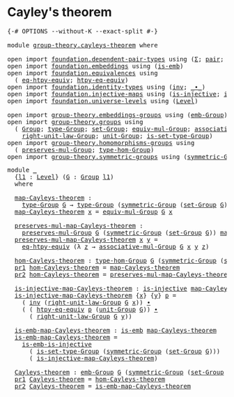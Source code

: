 # Cayley's theorem

<pre class="Agda"><a id="29" class="Symbol">{-#</a> <a id="33" class="Keyword">OPTIONS</a> <a id="41" class="Pragma">--without-K</a> <a id="53" class="Pragma">--exact-split</a> <a id="67" class="Symbol">#-}</a>

<a id="72" class="Keyword">module</a> <a id="79" href="group-theory.cayleys-theorem.html" class="Module">group-theory.cayleys-theorem</a> <a id="108" class="Keyword">where</a>

<a id="115" class="Keyword">open</a> <a id="120" class="Keyword">import</a> <a id="127" href="foundation.dependent-pair-types.html" class="Module">foundation.dependent-pair-types</a> <a id="159" class="Keyword">using</a> <a id="165" class="Symbol">(</a><a id="166" href="foundation-core.dependent-pair-types.html#515" class="Record">Σ</a><a id="167" class="Symbol">;</a> <a id="169" href="foundation-core.dependent-pair-types.html#588" class="InductiveConstructor">pair</a><a id="173" class="Symbol">;</a> <a id="175" href="foundation-core.dependent-pair-types.html#605" class="Field">pr1</a><a id="178" class="Symbol">;</a> <a id="180" href="foundation-core.dependent-pair-types.html#617" class="Field">pr2</a><a id="183" class="Symbol">)</a>
<a id="185" class="Keyword">open</a> <a id="190" class="Keyword">import</a> <a id="197" href="foundation.embeddings.html" class="Module">foundation.embeddings</a> <a id="219" class="Keyword">using</a> <a id="225" class="Symbol">(</a><a id="226" href="foundation-core.embeddings.html#992" class="Function">is-emb</a><a id="232" class="Symbol">)</a>
<a id="234" class="Keyword">open</a> <a id="239" class="Keyword">import</a> <a id="246" href="foundation.equivalences.html" class="Module">foundation.equivalences</a> <a id="270" class="Keyword">using</a>
  <a id="278" class="Symbol">(</a> <a id="280" href="foundation.equivalences.html#13421" class="Function">eq-htpy-equiv</a><a id="293" class="Symbol">;</a> <a id="295" href="foundation.equivalences.html#13557" class="Function">htpy-eq-equiv</a><a id="308" class="Symbol">)</a>
<a id="310" class="Keyword">open</a> <a id="315" class="Keyword">import</a> <a id="322" href="foundation.identity-types.html" class="Module">foundation.identity-types</a> <a id="348" class="Keyword">using</a> <a id="354" class="Symbol">(</a><a id="355" href="foundation-core.identity-types.html#2729" class="Function">inv</a><a id="358" class="Symbol">;</a> <a id="360" href="foundation-core.identity-types.html#2425" class="Function Operator">_∙_</a><a id="363" class="Symbol">)</a>
<a id="365" class="Keyword">open</a> <a id="370" class="Keyword">import</a> <a id="377" href="foundation.injective-maps.html" class="Module">foundation.injective-maps</a> <a id="403" class="Keyword">using</a> <a id="409" class="Symbol">(</a><a id="410" href="foundation.injective-maps.html#1309" class="Function">is-injective</a><a id="422" class="Symbol">;</a> <a id="424" href="foundation.injective-maps.html#4586" class="Function">is-emb-is-injective</a><a id="443" class="Symbol">)</a>
<a id="445" class="Keyword">open</a> <a id="450" class="Keyword">import</a> <a id="457" href="foundation.universe-levels.html" class="Module">foundation.universe-levels</a> <a id="484" class="Keyword">using</a> <a id="490" class="Symbol">(</a><a id="491" href="Agda.Primitive.html#597" class="Postulate">Level</a><a id="496" class="Symbol">)</a>

<a id="499" class="Keyword">open</a> <a id="504" class="Keyword">import</a> <a id="511" href="group-theory.embeddings-groups.html" class="Module">group-theory.embeddings-groups</a> <a id="542" class="Keyword">using</a> <a id="548" class="Symbol">(</a><a id="549" href="group-theory.embeddings-groups.html#920" class="Function">emb-Group</a><a id="558" class="Symbol">)</a>
<a id="560" class="Keyword">open</a> <a id="565" class="Keyword">import</a> <a id="572" href="group-theory.groups.html" class="Module">group-theory.groups</a> <a id="592" class="Keyword">using</a>
  <a id="600" class="Symbol">(</a> <a id="602" href="group-theory.groups.html#2468" class="Function">Group</a><a id="607" class="Symbol">;</a> <a id="609" href="group-theory.groups.html#2711" class="Function">type-Group</a><a id="619" class="Symbol">;</a> <a id="621" href="group-theory.groups.html#2651" class="Function">set-Group</a><a id="630" class="Symbol">;</a> <a id="632" href="group-theory.groups.html#5596" class="Function">equiv-mul-Group</a><a id="647" class="Symbol">;</a> <a id="649" href="group-theory.groups.html#3305" class="Function">associative-mul-Group</a><a id="670" class="Symbol">;</a>
    <a id="676" href="group-theory.groups.html#4302" class="Function">right-unit-law-Group</a><a id="696" class="Symbol">;</a> <a id="698" href="group-theory.groups.html#3755" class="Function">unit-Group</a><a id="708" class="Symbol">;</a> <a id="710" href="group-theory.groups.html#2763" class="Function">is-set-type-Group</a><a id="727" class="Symbol">)</a>
<a id="729" class="Keyword">open</a> <a id="734" class="Keyword">import</a> <a id="741" href="group-theory.homomorphisms-groups.html" class="Module">group-theory.homomorphisms-groups</a> <a id="775" class="Keyword">using</a>
  <a id="783" class="Symbol">(</a> <a id="785" href="group-theory.homomorphisms-groups.html#1451" class="Function">preserves-mul-Group</a><a id="804" class="Symbol">;</a> <a id="806" href="group-theory.homomorphisms-groups.html#1617" class="Function">type-hom-Group</a><a id="820" class="Symbol">)</a>
<a id="822" class="Keyword">open</a> <a id="827" class="Keyword">import</a> <a id="834" href="group-theory.symmetric-groups.html" class="Module">group-theory.symmetric-groups</a> <a id="864" class="Keyword">using</a> <a id="870" class="Symbol">(</a><a id="871" href="group-theory.symmetric-groups.html#3597" class="Function">symmetric-Group</a><a id="886" class="Symbol">)</a>
</pre>
<pre class="Agda"><a id="901" class="Keyword">module</a> <a id="908" href="group-theory.cayleys-theorem.html#908" class="Module">_</a>
  <a id="912" class="Symbol">{</a><a id="913" href="group-theory.cayleys-theorem.html#913" class="Bound">l1</a> <a id="916" class="Symbol">:</a> <a id="918" href="Agda.Primitive.html#597" class="Postulate">Level</a><a id="923" class="Symbol">}</a> <a id="925" class="Symbol">(</a><a id="926" href="group-theory.cayleys-theorem.html#926" class="Bound">G</a> <a id="928" class="Symbol">:</a> <a id="930" href="group-theory.groups.html#2468" class="Function">Group</a> <a id="936" href="group-theory.cayleys-theorem.html#913" class="Bound">l1</a><a id="938" class="Symbol">)</a>
  <a id="942" class="Keyword">where</a>
  
  <a id="953" href="group-theory.cayleys-theorem.html#953" class="Function">map-Cayleys-theorem</a> <a id="973" class="Symbol">:</a>
    <a id="979" href="group-theory.groups.html#2711" class="Function">type-Group</a> <a id="990" href="group-theory.cayleys-theorem.html#926" class="Bound">G</a> <a id="992" class="Symbol">→</a> <a id="994" href="group-theory.groups.html#2711" class="Function">type-Group</a> <a id="1005" class="Symbol">(</a><a id="1006" href="group-theory.symmetric-groups.html#3597" class="Function">symmetric-Group</a> <a id="1022" class="Symbol">(</a><a id="1023" href="group-theory.groups.html#2651" class="Function">set-Group</a> <a id="1033" href="group-theory.cayleys-theorem.html#926" class="Bound">G</a><a id="1034" class="Symbol">))</a>
  <a id="1039" href="group-theory.cayleys-theorem.html#953" class="Function">map-Cayleys-theorem</a> <a id="1059" href="group-theory.cayleys-theorem.html#1059" class="Bound">x</a> <a id="1061" class="Symbol">=</a> <a id="1063" href="group-theory.groups.html#5596" class="Function">equiv-mul-Group</a> <a id="1079" href="group-theory.cayleys-theorem.html#926" class="Bound">G</a> <a id="1081" href="group-theory.cayleys-theorem.html#1059" class="Bound">x</a>
  
  <a id="1088" href="group-theory.cayleys-theorem.html#1088" class="Function">preserves-mul-map-Cayleys-theorem</a> <a id="1122" class="Symbol">:</a>
    <a id="1128" href="group-theory.homomorphisms-groups.html#1451" class="Function">preserves-mul-Group</a> <a id="1148" href="group-theory.cayleys-theorem.html#926" class="Bound">G</a> <a id="1150" class="Symbol">(</a><a id="1151" href="group-theory.symmetric-groups.html#3597" class="Function">symmetric-Group</a> <a id="1167" class="Symbol">(</a><a id="1168" href="group-theory.groups.html#2651" class="Function">set-Group</a> <a id="1178" href="group-theory.cayleys-theorem.html#926" class="Bound">G</a><a id="1179" class="Symbol">))</a> <a id="1182" href="group-theory.cayleys-theorem.html#953" class="Function">map-Cayleys-theorem</a>
  <a id="1204" href="group-theory.cayleys-theorem.html#1088" class="Function">preserves-mul-map-Cayleys-theorem</a> <a id="1238" href="group-theory.cayleys-theorem.html#1238" class="Bound">x</a> <a id="1240" href="group-theory.cayleys-theorem.html#1240" class="Bound">y</a> <a id="1242" class="Symbol">=</a>
    <a id="1248" href="foundation.equivalences.html#13421" class="Function">eq-htpy-equiv</a> <a id="1262" class="Symbol">(λ</a> <a id="1265" href="group-theory.cayleys-theorem.html#1265" class="Bound">z</a> <a id="1267" class="Symbol">→</a> <a id="1269" href="group-theory.groups.html#3305" class="Function">associative-mul-Group</a> <a id="1291" href="group-theory.cayleys-theorem.html#926" class="Bound">G</a> <a id="1293" href="group-theory.cayleys-theorem.html#1238" class="Bound">x</a> <a id="1295" href="group-theory.cayleys-theorem.html#1240" class="Bound">y</a> <a id="1297" href="group-theory.cayleys-theorem.html#1265" class="Bound">z</a><a id="1298" class="Symbol">)</a>

  <a id="1303" href="group-theory.cayleys-theorem.html#1303" class="Function">hom-Cayleys-theorem</a> <a id="1323" class="Symbol">:</a> <a id="1325" href="group-theory.homomorphisms-groups.html#1617" class="Function">type-hom-Group</a> <a id="1340" href="group-theory.cayleys-theorem.html#926" class="Bound">G</a> <a id="1342" class="Symbol">(</a><a id="1343" href="group-theory.symmetric-groups.html#3597" class="Function">symmetric-Group</a> <a id="1359" class="Symbol">(</a><a id="1360" href="group-theory.groups.html#2651" class="Function">set-Group</a> <a id="1370" href="group-theory.cayleys-theorem.html#926" class="Bound">G</a><a id="1371" class="Symbol">))</a>
  <a id="1376" href="foundation-core.dependent-pair-types.html#605" class="Field">pr1</a> <a id="1380" href="group-theory.cayleys-theorem.html#1303" class="Function">hom-Cayleys-theorem</a> <a id="1400" class="Symbol">=</a> <a id="1402" href="group-theory.cayleys-theorem.html#953" class="Function">map-Cayleys-theorem</a>
  <a id="1424" href="foundation-core.dependent-pair-types.html#617" class="Field">pr2</a> <a id="1428" href="group-theory.cayleys-theorem.html#1303" class="Function">hom-Cayleys-theorem</a> <a id="1448" class="Symbol">=</a> <a id="1450" href="group-theory.cayleys-theorem.html#1088" class="Function">preserves-mul-map-Cayleys-theorem</a>

  <a id="1487" href="group-theory.cayleys-theorem.html#1487" class="Function">is-injective-map-Cayleys-theorem</a> <a id="1520" class="Symbol">:</a> <a id="1522" href="foundation.injective-maps.html#1309" class="Function">is-injective</a> <a id="1535" href="group-theory.cayleys-theorem.html#953" class="Function">map-Cayleys-theorem</a>
  <a id="1557" href="group-theory.cayleys-theorem.html#1487" class="Function">is-injective-map-Cayleys-theorem</a> <a id="1590" class="Symbol">{</a><a id="1591" href="group-theory.cayleys-theorem.html#1591" class="Bound">x</a><a id="1592" class="Symbol">}</a> <a id="1594" class="Symbol">{</a><a id="1595" href="group-theory.cayleys-theorem.html#1595" class="Bound">y</a><a id="1596" class="Symbol">}</a> <a id="1598" href="group-theory.cayleys-theorem.html#1598" class="Bound">p</a> <a id="1600" class="Symbol">=</a>
    <a id="1606" class="Symbol">(</a> <a id="1608" href="foundation-core.identity-types.html#2729" class="Function">inv</a> <a id="1612" class="Symbol">(</a><a id="1613" href="group-theory.groups.html#4302" class="Function">right-unit-law-Group</a> <a id="1634" href="group-theory.cayleys-theorem.html#926" class="Bound">G</a> <a id="1636" href="group-theory.cayleys-theorem.html#1591" class="Bound">x</a><a id="1637" class="Symbol">))</a> <a id="1640" href="foundation-core.identity-types.html#2425" class="Function Operator">∙</a>
    <a id="1646" class="Symbol">(</a> <a id="1648" class="Symbol">(</a> <a id="1650" href="foundation.equivalences.html#13557" class="Function">htpy-eq-equiv</a> <a id="1664" href="group-theory.cayleys-theorem.html#1598" class="Bound">p</a> <a id="1666" class="Symbol">(</a><a id="1667" href="group-theory.groups.html#3755" class="Function">unit-Group</a> <a id="1678" href="group-theory.cayleys-theorem.html#926" class="Bound">G</a><a id="1679" class="Symbol">))</a> <a id="1682" href="foundation-core.identity-types.html#2425" class="Function Operator">∙</a>
      <a id="1690" class="Symbol">(</a> <a id="1692" href="group-theory.groups.html#4302" class="Function">right-unit-law-Group</a> <a id="1713" href="group-theory.cayleys-theorem.html#926" class="Bound">G</a> <a id="1715" href="group-theory.cayleys-theorem.html#1595" class="Bound">y</a><a id="1716" class="Symbol">))</a>

  <a id="1722" href="group-theory.cayleys-theorem.html#1722" class="Function">is-emb-map-Cayleys-theorem</a> <a id="1749" class="Symbol">:</a> <a id="1751" href="foundation-core.embeddings.html#992" class="Function">is-emb</a> <a id="1758" href="group-theory.cayleys-theorem.html#953" class="Function">map-Cayleys-theorem</a>
  <a id="1780" href="group-theory.cayleys-theorem.html#1722" class="Function">is-emb-map-Cayleys-theorem</a> <a id="1807" class="Symbol">=</a>
    <a id="1813" href="foundation.injective-maps.html#4586" class="Function">is-emb-is-injective</a>
      <a id="1839" class="Symbol">(</a> <a id="1841" href="group-theory.groups.html#2763" class="Function">is-set-type-Group</a> <a id="1859" class="Symbol">(</a><a id="1860" href="group-theory.symmetric-groups.html#3597" class="Function">symmetric-Group</a> <a id="1876" class="Symbol">(</a><a id="1877" href="group-theory.groups.html#2651" class="Function">set-Group</a> <a id="1887" href="group-theory.cayleys-theorem.html#926" class="Bound">G</a><a id="1888" class="Symbol">)))</a>
      <a id="1898" class="Symbol">(</a> <a id="1900" href="group-theory.cayleys-theorem.html#1487" class="Function">is-injective-map-Cayleys-theorem</a><a id="1932" class="Symbol">)</a>

  <a id="1937" href="group-theory.cayleys-theorem.html#1937" class="Function">Cayleys-theorem</a> <a id="1953" class="Symbol">:</a> <a id="1955" href="group-theory.embeddings-groups.html#920" class="Function">emb-Group</a> <a id="1965" href="group-theory.cayleys-theorem.html#926" class="Bound">G</a> <a id="1967" class="Symbol">(</a><a id="1968" href="group-theory.symmetric-groups.html#3597" class="Function">symmetric-Group</a> <a id="1984" class="Symbol">(</a><a id="1985" href="group-theory.groups.html#2651" class="Function">set-Group</a> <a id="1995" href="group-theory.cayleys-theorem.html#926" class="Bound">G</a><a id="1996" class="Symbol">))</a>
  <a id="2001" href="foundation-core.dependent-pair-types.html#605" class="Field">pr1</a> <a id="2005" href="group-theory.cayleys-theorem.html#1937" class="Function">Cayleys-theorem</a> <a id="2021" class="Symbol">=</a> <a id="2023" href="group-theory.cayleys-theorem.html#1303" class="Function">hom-Cayleys-theorem</a>
  <a id="2045" href="foundation-core.dependent-pair-types.html#617" class="Field">pr2</a> <a id="2049" href="group-theory.cayleys-theorem.html#1937" class="Function">Cayleys-theorem</a> <a id="2065" class="Symbol">=</a> <a id="2067" href="group-theory.cayleys-theorem.html#1722" class="Function">is-emb-map-Cayleys-theorem</a>
</pre>